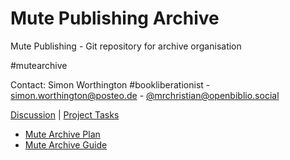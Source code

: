 # Mute Publishing Archive

Mute Publishing - Git repository for archive organisation

#mutearchive

Contact: Simon Worthington #bookliberationist - simon.worthington@posteo.de - [@mrchristian@openbiblio.social](https://openbiblio.social/@mrchristian) 

[Discussion](https://github.com/orgs/Mute-Publishing/discussions) | [Project Tasks](https://github.com/orgs/Mute-Publishing/projects/1)

  * [Mute Archive Plan](https://demo.hedgedoc.org/s/glrS0p_3O)
  * [Mute Archive Guide](https://github.com/Mute-Publishing/mute-archive/wiki)
  


